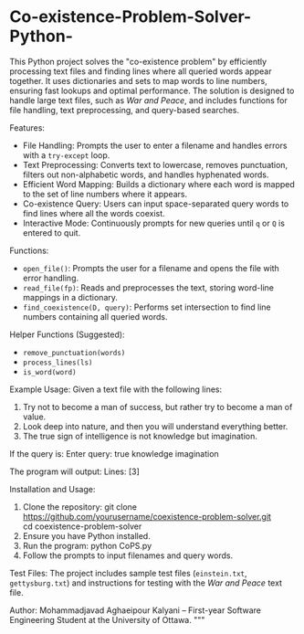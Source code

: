 # Co-existence-Problem-Solver-Python-
This Python project solves the "co-existence problem" by efficiently processing text files and finding lines where all queried words appear together. It uses dictionaries and sets to map words to line numbers, ensuring fast lookups and optimal performance. The solution is designed to handle large text files, such as *War and Peace*, and includes functions for file handling, text preprocessing, and query-based searches.

Features:
- File Handling: Prompts the user to enter a filename and handles errors with a `try-except` loop.
- Text Preprocessing: Converts text to lowercase, removes punctuation, filters out non-alphabetic words, and handles hyphenated words.
- Efficient Word Mapping: Builds a dictionary where each word is mapped to the set of line numbers where it appears.
- Co-existence Query: Users can input space-separated query words to find lines where all the words coexist.
- Interactive Mode: Continuously prompts for new queries until `q` or `Q` is entered to quit.

Functions:
- `open_file()`: Prompts the user for a filename and opens the file with error handling.
- `read_file(fp)`: Reads and preprocesses the text, storing word-line mappings in a dictionary.
- `find_coexistence(D, query)`: Performs set intersection to find line numbers containing all queried words.

Helper Functions (Suggested):
- `remove_punctuation(words)`
- `process_lines(ls)`
- `is_word(word)`

Example Usage:
Given a text file with the following lines:
1. Try not to become a man of success, but rather try to become a man of value.  
2. Look deep into nature, and then you will understand everything better.  
3. The true sign of intelligence is not knowledge but imagination.  

If the query is:
Enter query: true knowledge imagination  

The program will output:
Lines: [3]  

Installation and Usage:
1. Clone the repository:
   git clone https://github.com/yourusername/coexistence-problem-solver.git  
   cd coexistence-problem-solver  
2. Ensure you have Python installed.
3. Run the program:
   python CoPS.py  
4. Follow the prompts to input filenames and query words.

Test Files:
The project includes sample test files (`einstein.txt`, `gettysburg.txt`) and instructions for testing with the *War and Peace* text file.

Author:
Mohammadjavad Aghaeipour Kalyani – First-year Software Engineering Student at the University of Ottawa.
"""
